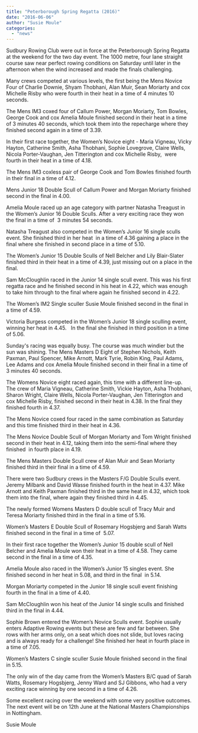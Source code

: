 ```yaml
---
title: "Peterborough Spring Regatta (2016)"
date: "2016-06-06"
author: "Susie Moule"
categories: 
  - "news"
---
```


Sudbury Rowing Club were out in force at the Peterborough Spring Regatta at the weekend for the two day event. The 1000 metre, four lane straight course saw near perfect rowing conditions on Saturday until later in the afternoon when the wind increased and made the finals challenging.

Many crews competed at various levels, the first being the Mens Novice Four of Charlie Downie, Shyam Thobhani, Alan Muir, Sean Moriarty and cox Michelle Risby who were fourth in their heat in a time of 4 minutes 10 seconds.

The Mens IM3 coxed four of Callum Power, Morgan Moriarty, Tom Bowles, George Cook and cox Amelia Moule finished second in their heat in a time of 3 minutes 40 seconds, which took them into the repecharge where they finished second again in a time of 3.39.

In their first race together, the Women’s Novice eight - Maria Vigneau, Vicky Hayton, Catherine Smith, Asha Thobhani, Sophie Lovegrove, Claire Wells, Nicola Porter-Vaughan, Jen Titterington and cox Michelle Risby,  were fourth in their heat in a time of 4.18.

The Mens IM3 coxless pair of George Cook and Tom Bowles finished fourth in their final in a time of 4.12.

Mens Junior 18 Double Scull of Callum Power and Morgan Moriarty finished second in the final in 4.00.

Amelia Moule raced up an age category with partner Natasha Treagust in the Women’s Junior 16 Double Sculls. After a very exciting race they won the final in a time of  3 minutes 54 seconds.

Natasha Treagust also competed in the Women’s Junior 16 single sculls event. She finished third in her heat  in a time of 4.36 gaining a place in the final where she finished in second place in a time of 5.10.

The Women’s Junior 15 Double Sculls of Nell Belcher and Lily Blair-Slater finished third in their heat in a time of 4.39, just missing out on a place in the final.

Sam McCloughlin raced in the Junior 14 single scull event. This was his first regatta race and he finished second in his heat in 4.22, which was enough to take him through to the final where again he finished second in 4.22.

The Women’s IM2 Single sculler Susie Moule finished second in the final in a time of 4.59.

Victoria Burgess competed in the Women’s Junior 18 single sculling event, winning her heat in 4.45.   In the final she finished in third position in a time of 5.06.

Sunday's racing was equally busy. The course was much windier but the sun was shining. The Mens Masters D Eight of Stephen Nichols, Keith Paxman, Paul Spencer, Mike Arnott, Mark Tyrie, Robin King, Paul Adams, Lee Adams and cox Amelia Moule finished second in their final in a time of 3 minutes 40 seconds.

The Womens Novice eight raced again, this time with a different line-up. The crew of Maria Vigneau, Catherine Smith, Vickie Hayton, Asha Thobhani, Sharon Wright, Claire Wells, Nicola Porter-Vaughan, Jen Titterington and cox Michelle Risby, finished second in their heat in 4.38. In the final they finished fourth in 4.37.

The Mens Novice coxed four raced in the same combination as Saturday and this time finished third in their heat in 4.36.

The Mens Novice Double Scull of Morgan Moriarty and Tom Wright finished second in their heat in 4.12, taking them into the semi-final where they finished  in fourth place in 4.19.

The Mens Masters Double Scull crew of Alan Muir and Sean Moriarty finished third in their final in a time of 4.59.

There were two Sudbury crews in the Masters F/G Double Sculls event. Jeremy Milbank and David Wasse finished fourth in the heat in 4.37. Mike Arnott and Keith Paxman finished third in the same heat in 4.32, which took them into the final, where again they finished third in 4.45.

The newly formed Womens Masters D double scull of Tracy Muir and Teresa Moriarty finished third in the final in a time of 5.16.

Women’s Masters E Double Scull of Rosemary Hogsbjerg and Sarah Watts finished second in the final in a time of  5.07.

In their first race together the Women’s Junior 15 double scull of Nell Belcher and Amelia Moule won their heat in a time of 4.58. They came second in the final in a time of 4.35.

Amelia Moule also raced in the Women’s Junior 15 singles event. She finished second in her heat in 5.08, and third in the final  in 5.14.

Morgan Moriarty competed in the Junior 18 single scull event finishing fourth in the final in a time of 4.40.

Sam McCloughlin won his heat of the Junior 14 single sculls and finished third in the final in 4.44.

Sophie Brown entered the Women’s Novice Sculls event. Sophie usually enters Adaptive Rowing events but these are few and far between. She rows with her arms only, on a seat which does not slide, but loves racing and is always ready for a challenge! She finished her heat in fourth place in a time of 7.05.

Women’s Masters C single sculler Susie Moule finished second in the final in 5.15.

The only win of the day came from the Women’s Masters B/C quad of Sarah Watts, Rosemary Hogsbjerg, Jenny Ward and SJ Gibbons, who had a very exciting race winning by one second in a time of 4.26.

Some excellent racing over the weekend with some very positive outcomes. The next event will be on 12th June at the National Masters Championships in Nottingham.

Susie Moule
